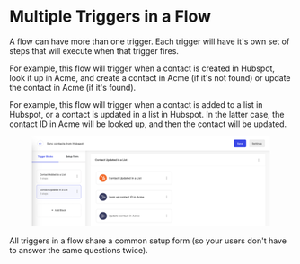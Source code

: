 # Multiple Triggers in a Flow

A flow can have more than one trigger. Each trigger will have it's own set of steps that will execute when that trigger fires.

For example, this flow will trigger when a contact is created in Hubspot, look it up in Acme, and create a contact in Acme (if it's not found) or update the contact in Acme (if it's found).

For example, this flow will trigger when a contact is added to a list in Hubspot, or a contact is updated in a list in Hubspot. In the latter case, the contact ID in Acme will be looked up, and then the contact will be updated.

<figure><img src="../../.gitbook/assets/image (9) (1).png" alt=""><figcaption></figcaption></figure>

All triggers in a flow share a common setup form (so your users don't have to answer the same questions twice).
